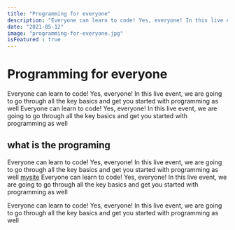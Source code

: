 ```yaml
---
title: "Programming for everyone"
description: "Everyone can learn to code! Yes, everyone! In this live event, we are going to go through all the key basics and get you started with programming as well."
date: "2021-05-12"
image: "programming-for-everyone.jpg"
isFeatured : true
---
```


# Programming for everyone


Everyone can learn to code! Yes, everyone! In this live event, we are going to go through all the key basics and get you started with programming as well Everyone can learn to code! Yes, everyone! In this live event, we are going to go through all the key basics and get you started with programming as well

## what is the programing

Everyone can learn to code! Yes, everyone! In this live event, we are going to go through all the key basics and get you started with programming as well [mysite](https://mhdrezaei.ir) Everyone can learn to code! Yes, everyone! In this live event, we are going to go through all the key basics and get you started with programming as well

Everyone can learn to code! Yes, everyone! In this live event, we are going to go through all the key basics and get you started with programming as well